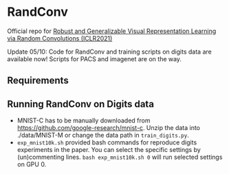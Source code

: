 # RandConv

Official repo for [Robust and Generalizable Visual Representation Learning via Random Convolutions (ICLR2021)](https://openreview.net/forum?id=BVSM0x3EDK6)

Update 05/10: Code for RandConv and training scripts on digits data are available now! 
Scripts for PACS and imagenet are on the way.

## Requirements

## Running RandConv on Digits data
* MNIST-C has to be manually downloaded from https://github.com/google-research/mnist-c. Unzip the data into ./data/MNIST-M or change the data path in `train_digits.py`.
* `exp_mnist10k.sh` provided bash commands for reproduce digits experiments in the paper. You can select the specific settings by (un)commenting lines. `bash exp_mnist10k.sh 0` will run selected settings on GPU 0. 